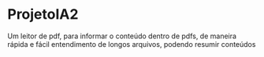 # ProjetoIA2
Um leitor de pdf, para informar o conteúdo dentro de pdfs, de maneira rápida e fácil entendimento de longos arquivos, podendo resumir conteúdos
